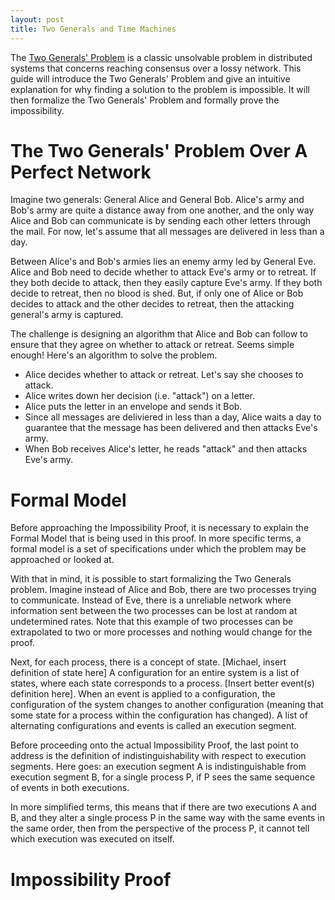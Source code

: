 ```yaml
---
layout: post
title: Two Generals and Time Machines
---
```


The [Two Generals' Problem][wiki] is a classic unsolvable problem in distributed
systems that concerns reaching consensus over a lossy network. This guide will
introduce the Two Generals' Problem and give an intuitive explanation for why
finding a solution to the problem is impossible. It will then formalize the Two
Generals' Problem and formally prove the impossibility.

# The Two Generals' Problem Over A Perfect Network #
Imagine two generals: General Alice and General Bob. Alice's army and Bob's
army are quite a distance away from one another, and the only way Alice and Bob
can communicate is by sending each other letters through the mail. For now,
let's assume that all messages are delivered in less than a day.

Between Alice's and Bob's armies lies an enemy army led by General Eve. Alice
and Bob need to decide whether to attack Eve's army or to retreat. If they
both decide to attack, then they easily capture Eve's army. If they both decide
to retreat, then no blood is shed. But, if only one of Alice or Bob decides to
attack and the other decides to retreat, then the attacking general's army is
captured.  

The challenge is designing an algorithm that Alice and Bob can follow to ensure
that they agree on whether to attack or retreat. Seems simple enough! Here's an
algorithm to solve the problem. 

- Alice decides whether to attack or retreat. Let's say she chooses to attack.
- Alice writes down her decision (i.e. "attack") on a letter.
- Alice puts the letter in an envelope and sends it Bob.
- Since all messages are deliviered in less than a day, Alice waits a day to
  guarantee that the message has been delivered and then attacks Eve's army. 
- When Bob receives Alice's letter, he reads "attack" and then attacks Eve's
  army.


# Formal Model #

Before approaching the Impossibility Proof, it is necessary to explain the Formal Model that is being used in this proof. In more specific terms, a formal model is a set of specifications under which the problem may be approached or looked at. 

With that in mind, it is possible to start formalizing the Two Generals problem. Imagine instead of Alice and Bob, there are two processes trying to communicate. Instead of Eve, there is a unreliable network where information sent between the two processes can be lost at random at undetermined rates. Note that this example of two processes can be extrapolated to two or more processes and nothing would change for the proof.

Next, for each process, there is a concept of state. [Michael, insert definition of state here] A configuration for an entire system is a list of states, where each state corresponds to a process. [Insert better event(s) definition here]. When an event is applied to a configuration, the configuration of the system changes to another configuration (meaning that some state for a process within the configuration has changed). A list of alternating configurations and events is called an execution segment.

Before proceeding onto the actual Impossibility Proof, the last point to address is the definition of indistinguishability with respect to execution segments. Here goes: an execution segment A is indistinguishable from execution segment B, for a single process P, if P sees the same sequence of events in both executions.

In more simplified terms, this means that if there are two executions A and B, and they alter a single process P in the same way with the same events in the same order, then from the perspective of the process P, it cannot tell which execution was executed on itself.

# Impossibility Proof #

[wiki]:       http://en.wikipedia.org/wiki/Two_Generals'_Problem
[yale-notes]: http://cs-www.cs.yale.edu/homes/aspnes/classes/465/notes.pdf

<script type="text/javascript" src="http://cdn.mathjax.org/mathjax/latest/MathJax.js?config=TeX-AMS-MML_HTMLorMML"></script>
<script type="text/javascript">
MathJax.Hub.Config({
    tex2jax: {
        inlineMath: [['$','$'], ['$','$']],
        processEscapes: true
    }
});
</script>

